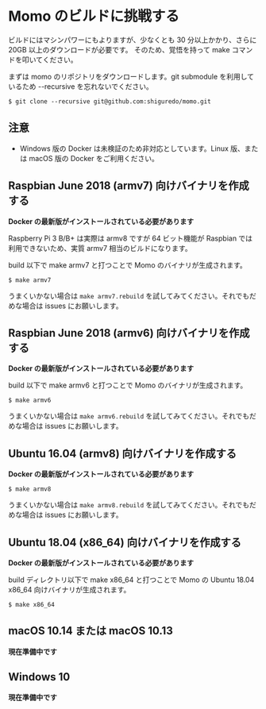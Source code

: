 # Momo のビルドに挑戦する

ビルドにはマシンパワーにもよりますが、少なくとも 30 分以上かかり、さらに 20GB 以上のダウンロードが必要です。
そのため、覚悟を持って make コマンドを叩いてください。

まずは momo のリポジトリをダウンロードします。git submodule を利用しているため --recursive を忘れないでください。

```shell
$ git clone --recursive git@github.com:shiguredo/momo.git
```

## 注意

- Windows 版の Docker は未検証のため非対応としています。Linux 版、または macOS 版の Docker をご利用ください。

## Raspbian June 2018 (armv7) 向けバイナリを作成する

**Docker の最新版がインストールされている必要があります**

Raspberry Pi 3 B/B+ は実際は armv8 ですが 64 ビット機能が Raspbian では利用できないため、実質 armv7 相当のビルドになります。

build 以下で make armv7 と打つことで Momo のバイナリが生成されます。

```shell
$ make armv7
```

うまくいかない場合は `make armv7.rebuild` を試してみてください。それでもだめな場合は issues にお願いします。

## Raspbian June 2018 (armv6) 向けバイナリを作成する

**Docker の最新版がインストールされている必要があります**

build 以下で make armv6 と打つことで Momo のバイナリが生成されます。

```shell
$ make armv6
```

うまくいかない場合は `make armv6.rebuild` を試してみてください。それでもだめな場合は issues にお願いします。

## Ubuntu 16.04 (armv8) 向けバイナリを作成する

**Docker の最新版がインストールされている必要があります**

```shell
$ make armv8
```

うまくいかない場合は `make armv8.rebuild` を試してみてください。それでもだめな場合は issues にお願いします。

## Ubuntu 18.04 (x86_64) 向けバイナリを作成する

**Docker の最新版がインストールされている必要があります**

build ディレクトリ以下で make x86_64 と打つことで Momo の Ubuntu 18.04 x86_64 向けバイナリが生成されます。

```shell
$ make x86_64
```

## macOS 10.14 または macOS 10.13

**現在準備中です**

## Windows 10

**現在準備中です**


